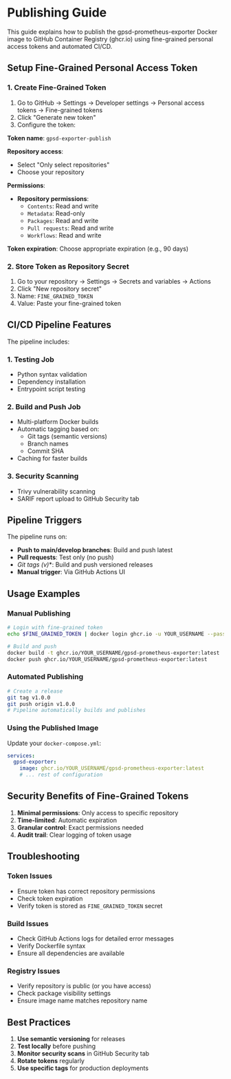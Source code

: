 # Publishing Guide

This guide explains how to publish the gpsd-prometheus-exporter Docker image to GitHub Container Registry (ghcr.io) using fine-grained personal access tokens and automated CI/CD.

## Setup Fine-Grained Personal Access Token

### 1. Create Fine-Grained Token

1. Go to GitHub → Settings → Developer settings → Personal access tokens → Fine-grained tokens
2. Click "Generate new token"
3. Configure the token:

**Token name**: `gpsd-exporter-publish`

**Repository access**: 
- Select "Only select repositories"
- Choose your repository

**Permissions**:
- **Repository permissions**:
  - `Contents`: Read and write
  - `Metadata`: Read-only
  - `Packages`: Read and write
  - `Pull requests`: Read and write
  - `Workflows`: Read and write

**Token expiration**: Choose appropriate expiration (e.g., 90 days)

### 2. Store Token as Repository Secret

1. Go to your repository → Settings → Secrets and variables → Actions
2. Click "New repository secret"
3. Name: `FINE_GRAINED_TOKEN`
4. Value: Paste your fine-grained token

## CI/CD Pipeline Features

The pipeline includes:

### 1. **Testing Job**
- Python syntax validation
- Dependency installation
- Entrypoint script testing

### 2. **Build and Push Job**
- Multi-platform Docker builds
- Automatic tagging based on:
  - Git tags (semantic versions)
  - Branch names
  - Commit SHA
- Caching for faster builds

### 3. **Security Scanning**
- Trivy vulnerability scanning
- SARIF report upload to GitHub Security tab

## Pipeline Triggers

The pipeline runs on:
- **Push to main/develop branches**: Build and push latest
- **Pull requests**: Test only (no push)
- **Git tags (v*)**: Build and push versioned releases
- **Manual trigger**: Via GitHub Actions UI

## Usage Examples

### Manual Publishing

```bash
# Login with fine-grained token
echo $FINE_GRAINED_TOKEN | docker login ghcr.io -u YOUR_USERNAME --password-stdin

# Build and push
docker build -t ghcr.io/YOUR_USERNAME/gpsd-prometheus-exporter:latest .
docker push ghcr.io/YOUR_USERNAME/gpsd-prometheus-exporter:latest
```

### Automated Publishing

```bash
# Create a release
git tag v1.0.0
git push origin v1.0.0
# Pipeline automatically builds and publishes
```

### Using the Published Image

Update your `docker-compose.yml`:

```yaml
services:
  gpsd-exporter:
    image: ghcr.io/YOUR_USERNAME/gpsd-prometheus-exporter:latest
    # ... rest of configuration
```

## Security Benefits of Fine-Grained Tokens

1. **Minimal permissions**: Only access to specific repository
2. **Time-limited**: Automatic expiration
3. **Granular control**: Exact permissions needed
4. **Audit trail**: Clear logging of token usage

## Troubleshooting

### Token Issues
- Ensure token has correct repository permissions
- Check token expiration
- Verify token is stored as `FINE_GRAINED_TOKEN` secret

### Build Issues
- Check GitHub Actions logs for detailed error messages
- Verify Dockerfile syntax
- Ensure all dependencies are available

### Registry Issues
- Verify repository is public (or you have access)
- Check package visibility settings
- Ensure image name matches repository name

## Best Practices

1. **Use semantic versioning** for releases
2. **Test locally** before pushing
3. **Monitor security scans** in GitHub Security tab
4. **Rotate tokens** regularly
5. **Use specific tags** for production deployments
